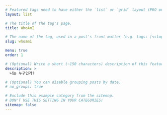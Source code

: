```yaml
---
# Featured tags need to have either the `list` or `grid` layout (PRO only).
layout: list

# The title of the tag's page.
title: WhoAmI

# The name of the tag, used in a post's front matter (e.g. tags: [<slug>]).
slug: whoami

menu: true
order: 1

# (Optional) Write a short (~150 characters) description of this featured tag.
description: >
  나는 누구인가?

# (Optional) You can disable grouping posts by date.
# no_groups: true

# Exclude this example category from the sitemap.
# DON'T USE THIS SETTING IN YOUR CATEGORIES!
sitemap: false
---
```

